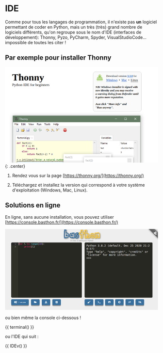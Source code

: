 # IDE

Comme pour tous les langages de programmation, il n'existe pas **un** logiciel permettant de coder en Python, mais un très (très) grand nombre de logiciels différents, qu'on regroupe sous le nom d'IDE (interfaces de développement): Thonny, Pyzo, PyCharm, Spyder, VisualStudioCode... impossible de toutes les citer !



## Par exemple pour installer Thonny

![image](data/install_thonny.png){: .center}


1. Rendez vous sur la page [https://thonny.org/](https://thonny.org/)

2. Téléchargez et installez la version qui correspond à votre système d'exploitation (Windows, Mac, Linux).


## Solutions en ligne
En ligne, sans aucune installation, vous pouvez utiliser [https://console.basthon.fr/](https://console.basthon.fr/)

![](data/bast1.png)

ou bien même la console ci-dessous !

{{ terminal() }}

ou l'IDE qui suit :

{{ IDEv() }}


